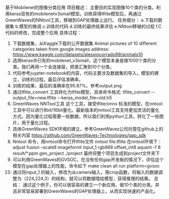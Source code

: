 基于Mobilenet的图像分类应用
项目概述：
主要目的实现图像10个类的分类。利用keras现有的mobilenetv3small模型。训练获得tflite模型后，再通过GreenWaves的NNtool工具，移植到GAP处理器上运行。
任务细分：
a.下载的数据集
b.模型的微调
c.训练的代码
d.训练的最终结果评估
e.NNtool移植的过程
f.C代码的修改，完成整个应用
具体过程：
1. 下载数据集，从Kaggle下载的公开数据集
Animal pictures of 10 different categories taken from google images
address: https://www.kaggle.com/datasets/alessiocorrado99/animals10
2. 选用keras中已有的mobilenet_v3small，这个模型本身是做1000个类的分类。我们再用一个全连接层，把类汇聚到10个分类。
3. 代码参考juypter-notebook的内容，代码主要涉及数据集的导入，模型的建立，训练的过程，最后评估准确率。
4. 训练的结果，最后的准确率在95.87%。参考output.png 
5. 通过tflite_convert 工具转化为tflite模型，具体命令格式:
tflite_convert --output_file=new.tflite --keras_model_file=old.h5
6. GreenWaves NNTool工具
这个工具，接受tflite/onnx 标准的模型，在nntool工具中可以进行8bit/16bit量化。最新版本的nntool工具支持更加灵活的量化方式。因为量化过程需要一些数据，所以我们利用python工具，转化了一些图片，用于量化过程。
7. 具体GreenWaves SDK环境的建立，参考GreenWaves公司托管在github上的相关内容
https://github.com/GreenWaves-Technologies/gap_sdk
8. Nntool 命令，用nntool命令打开tflite文件
nntool file.tflite
	在nntool环境下：
adjust
fusion –scale8
imageformt input_1 rgb888 offset_int8
aquant -f 8 result/*.ppm
gen_project ./project
最终将整个项目生成到project文件夹下
9. 可以利用GreenWaves的GVSOC，在没有任何gap开发板的情况下，评估这个模型在gap处理器上的性能，命令如下
make clean all run platform=gvsoc
10. 通过将input_1 的输入，修改为从camera输入，用crop函数，将输入的数据调整为（224,224,3）的结构，就可以将数据喂给模型，获得推理的结果。
总结：
通过这个例子，你可以很容易的建立一个新应用，做10个类的分类。并且非常容易部署到GreenWaves的GAP处理器上，从而实现快速的产品化。

